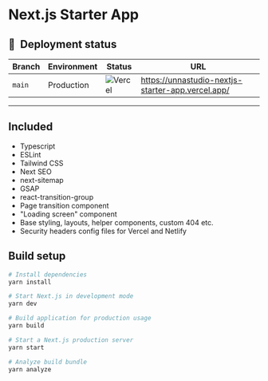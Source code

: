 # Next.js Starter App

## 🚀&nbsp; Deployment status
| Branch | Environment | Status | URL |
| - | - | - | - |
| `main` | Production | ![Vercel](https://therealsujitk-vercel-badge.vercel.app/?app=unnastudio-nextjs-starter-app) | https://unnastudio-nextjs-starter-app.vercel.app/ |

---
## Included
 - Typescript
 - ESLint
 - Tailwind CSS
 - Next SEO
 - next-sitemap
 - GSAP
 - react-transition-group
 - Page transition component
 - "Loading screen" component
 - Base styling, layouts, helper components, custom 404 etc.
 - Security headers config files for Vercel and Netlify

## Build setup
```bash
# Install dependencies
yarn install

# Start Next.js in development mode
yarn dev

# Build application for production usage
yarn build

# Start a Next.js production server
yarn start

# Analyze build bundle
yarn analyze
```

